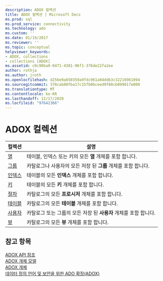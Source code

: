 ```yaml
---
description: ADOX 컬렉션
title: ADOX 컬렉션 | Microsoft Docs
ms.prod: sql
ms.prod_service: connectivity
ms.technology: ado
ms.custom: ''
ms.date: 01/19/2017
ms.reviewer: ''
ms.topic: conceptual
helpviewer_keywords:
- ADOX, collections
- collections [ADOX]
ms.assetid: c0c90ba9-0471-4381-96f1-376de22fa2ee
author: rothja
ms.author: jroth
ms.openlocfilehash: d256e9a650359a9fdc961a04ddb3c32216961094
ms.sourcegitcommit: 370cab80fba17c15fb0bceed9f80cb099017e000
ms.translationtype: MT
ms.contentlocale: ko-KR
ms.lasthandoff: 12/17/2020
ms.locfileid: "97641366"
---
```

# <a name="adox-collections"></a>ADOX 컬렉션

|컬렉션|설명|  
|-|-|  
|[열](./columns-collection-adox.md)|테이블, 인덱스 또는 키의 모든 **열** 개체를 포함 합니다.|  
|[그룹](./groups-collection-adox.md)|카탈로그나 사용자의 모든 저장 된 **그룹** 개체를 포함 합니다.|  
|[인덱스](./indexes-collection-adox.md)|테이블의 모든 **인덱스** 개체를 포함 합니다.|  
|[키](./keys-collection-adox.md)|테이블의 모든 **키** 개체를 포함 합니다.|  
|[절차](./procedures-collection-adox.md)|카탈로그의 모든 **프로시저** 개체를 포함 합니다.|  
|[테이블](./tables-collection-adox.md)|카탈로그의 모든 **테이블** 개체를 포함 합니다.|  
|[사용자](./users-collection-adox.md)|카탈로그 또는 그룹의 모든 저장 된 **사용자** 개체를 포함 합니다.|  
|[뷰](./views-collection-adox.md)|카탈로그의 모든 **뷰** 개체를 포함 합니다.|  
  
## <a name="see-also"></a>참고 항목  
 [ADOX API 참조](./adox-object-model.md)   
 [ADOX 개체 모델](./adox-object-model.md)   
 [ADOX 개체](./adox-objects.md)   
 [데이터 정의 언어 및 보안을 위한 ADO 확장(ADOX)](../../guide/extensions/ado-extensions-for-data-definition-language-and-security-adox.md)